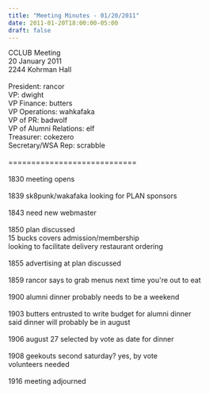 ```yaml
---
title: "Meeting Minutes - 01/20/2011"
date: 2011-01-20T18:00:00-05:00
draft: false
---
```


CCLUB Meeting<br />
20 January 2011<br />
2244 Kohrman Hall<br />
<br />
President: rancor<br />
VP: dwight<br />
VP Finance: butters<br />
VP Operations: wahkafaka<br />
VP of PR: badwolf<br />
VP of Alumni Relations: elf<br />
Treasurer: cokezero<br />
Secretary/WSA Rep: scrabble<br />
<br />
============================<br />
<br />
1830 meeting opens<br />
<br />
1839 sk8punk/wakafaka looking for PLAN sponsors<br />
<br />
1843 need new webmaster<br />
<br />
1850 plan discussed<br />
15 bucks covers admission/membership<br />
looking to facilitate delivery restaurant ordering<br />
<br />
1855 advertising at plan discussed<br />
<br />
1859 rancor says to grab menus next time you're out to eat<br />
<br />
1900 alumni dinner probably needs to be a weekend<br />
<br />
1903 butters entrusted to write budget for alumni dinner<br />
said dinner will probably be in august<br />
<br />
1906 august 27 selected by vote as date for dinner<br />
<br />
1908 geekouts second saturday? yes, by vote<br />
volunteers needed<br />
<br />
1916 meeting adjourned<br />
<br />
